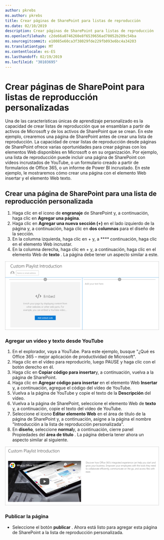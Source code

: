 ```yaml
---
author: pkrebs
ms.author: pkrebs
title: Crear páginas de SharePoint para listas de reproducción
ms.date: 02/10/2019
description: Crear páginas de SharePoint para listas de reproducción
ms.openlocfilehash: c2de66a0746260e8f6539656ad70052b209c54ba
ms.sourcegitcommit: e10085e60ca3f38029fde229fb093e6bc4a34203
ms.translationtype: MT
ms.contentlocale: es-ES
ms.lasthandoff: 02/19/2019
ms.locfileid: "30103695"
---
```

# <a name="create-sharepoint-pages-for-custom-playlists"></a>Crear páginas de SharePoint para listas de reproducción personalizadas

Una de las características únicas de aprendizaje personalizado es la capacidad de crear listas de reproducción que se ensamblan a partir de activos de Microsoft y de los activos de SharePoint que se crean. En este ejemplo, crearemos una página de SharePoint antes de crear una lista de reproducción. La capacidad de crear listas de reproducción desde páginas de SharePoint ofrece varias oportunidades para crear páginas con los elementos Web disponibles en Microsoft o en su organización. Por ejemplo, una lista de reproducción puede incluir una página de SharePoint con vídeos incrustados de YouTube, o un formulario creado a partir de formularios de Office 365, o un informe de Power BI incrustado. En este ejemplo, le mostraremos cómo crear una página con el elemento Web insertar y el elemento Web texto.  

## <a name="create-a-sharepoint-page-for-a-custom-playlist"></a>Crear una página de SharePoint para una lista de reproducción personalizada

1. Haga clic en el icono de **engranaje** de SharePoint y, a continuación, haga clic en **Agregar una página**.
2. Haga clic en **Agregar una nueva sección (+)** en el lado izquierdo de la página y, a continuación, haga clic en **dos columnas** para el diseño de la sección.
3. En la columna izquierda, haga clic en + y, a **** continuación, haga clic en el elemento Web incrustar. 
4. En la columna derecha, haga clic en + y, a continuación, haga clic en el elemento Web de **texto** . La página debe tener un aspecto similar a este.

![CG-pagenewstart. png](media/cg-pagenewstart.png)

### <a name="add-a-video-and-text-from-youtube"></a>Agregar un vídeo y texto desde YouTube

1. En el explorador, vaya a YouTube. Para este ejemplo, busque "¿Qué es Office 365 – mejor aplicación de productividad de Microsoft".
2. Haga clic en el vídeo para reproducirlo, luego PAUSE y haga clic con el botón derecho en él. 
3. Haga clic en **Copiar código para insertar**y, a continuación, vuelva a la página de SharePoint. 
4. Haga clic en **Agregar código para insertar** en el elemento Web **Insertar** y, a continuación, agregue el código del vídeo de YouTube.
5. Vuelva a la página de YouTube y copie el texto de la **Descripción** del vídeo. 
6. Vuelva a la página de SharePoint, seleccione el elemento Web de **texto** y, a continuación, copie el texto del vídeo de YouTube.
7. Seleccione el icono **Editar elemento Web** en el área de título de la página de SharePoint y, a continuación, asigne a la página el nombre "Introducción a la lista de reproducción personalizada". 
8. En **diseño**, seleccione **normal**y, a continuación, cierre panel Propiedades del **área de título** . La página debería tener ahora un aspecto similar al siguiente. 

![CG-pagenewfinish. png](media/cg-pagenewfinish.png)

### <a name="publish-the-page"></a>Publicar la página

- Seleccione el botón **publicar** . Ahora está listo para agregar esta página de SharePoint a la lista de reproducción personalizada. 
